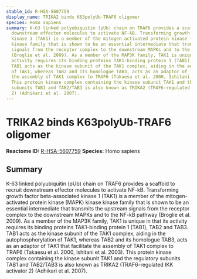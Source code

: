 ```yaml
---
stable_id: R-HSA-5607759
display_name: TRIKA2 binds K63polyUb-TRAF6 oligomer
species: Homo sapiens
summary: K-63 linked polyubiquitin (pUb) chain on TRAF6 provides a scaffold to recruit
  downstream effector molecules to activate NF-kB. Transforming growth factor beta-associated
  kinase 1 (TAK1) is a member of the mitogen-activated protein kinase (MAPK) kinase
  kinase family that is shown to be an essential intermediate that transmits the upstream
  signals from the receptor complex to the downstream MAPKs and to the NF-kB pathway
  (Broglie et al. 2009). As a member of the MAP3K family, TAK1 is unique in that its
  activity requires its binding proteins TAK1-binding protein 1 (TAB1), TAB2 and TAB3.
  TAB1 acts as the kinase subunit of the TAK1 complex, aiding in the autophosphorylation
  of TAK1, whereas TAB2 and its homologue TAB3, acts as an adaptor of TAK1 that facilitate
  the assembly of TAK1 complex to TRAF6 (Takaesu et al. 2000, Ishitani et al. 2003).
  This protein kinase complex containing the kinase subunit TAK1 and the regulatory
  subunits TAB1 and TAB2/TAB3 is also known as TRIKA2 (TRAF6-regulated IKK activator
  2) (Adhikari et al. 2007).
---
```


# TRIKA2 binds K63polyUb-TRAF6 oligomer
**Reactome ID:** [R-HSA-5607759](https://reactome.org/content/detail/R-HSA-5607759)
**Species:** Homo sapiens

## Summary

K-63 linked polyubiquitin (pUb) chain on TRAF6 provides a scaffold to recruit downstream effector molecules to activate NF-kB. Transforming growth factor beta-associated kinase 1 (TAK1) is a member of the mitogen-activated protein kinase (MAPK) kinase kinase family that is shown to be an essential intermediate that transmits the upstream signals from the receptor complex to the downstream MAPKs and to the NF-kB pathway (Broglie et al. 2009). As a member of the MAP3K family, TAK1 is unique in that its activity requires its binding proteins TAK1-binding protein 1 (TAB1), TAB2 and TAB3. TAB1 acts as the kinase subunit of the TAK1 complex, aiding in the autophosphorylation of TAK1, whereas TAB2 and its homologue TAB3, acts as an adaptor of TAK1 that facilitate the assembly of TAK1 complex to TRAF6 (Takaesu et al. 2000, Ishitani et al. 2003). This protein kinase complex containing the kinase subunit TAK1 and the regulatory subunits TAB1 and TAB2/TAB3 is also known as TRIKA2 (TRAF6-regulated IKK activator 2) (Adhikari et al. 2007).
